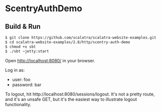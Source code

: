 # ScentryAuthDemo #

## Build & Run ##

```sh
$ git clone https://github.com/scalatra/scalatra-website-examples.git
$ cd scalatra-website-examples/2.8/http/scentry-auth-demo
$ chmod +x sbt
$ ./sbt ~jetty:start
```

Open [http://localhost:8080/](http://localhost:8080/) in your browser.

Log in as:

- user: foo
- password: bar

To logout, hit http://localhost:8080/sessions/logout. It's not a pretty route, and it's an unsafe GET, but it's the
easiest way to illustrate logout functionality.

